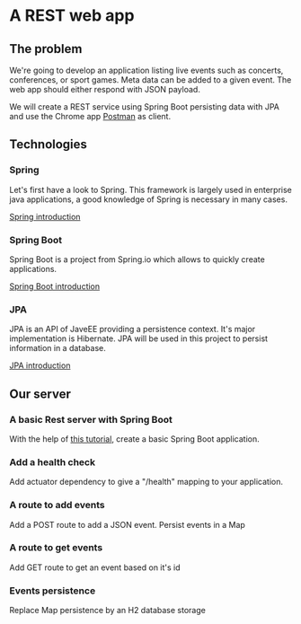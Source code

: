 # A REST web app

## The problem

We're going to develop an application listing live events such as concerts,
conferences, or sport games. Meta data can be added to a given
event. The web app should either respond with JSON payload.

We will create a REST service using Spring Boot persisting data with JPA and
 use the Chrome app [Postman](https://chrome.google.com/webstore/detail/postman/fhbjgbiflinjbdggehcddcbncdddomop)
 as client. 

## Technologies

### Spring

Let's first have a look to Spring. This framework is largely used in enterprise 
java applications, a good knowledge of Spring is necessary in many cases.
 
[Spring introduction](../spring/README.md)
 
### Spring Boot
 
Spring Boot is a project from Spring.io which allows to quickly create applications.

[Spring Boot introduction](../springboot/README.md)

 
### JPA

JPA is an API of JaveEE providing a persistence context. It's major implementation
is Hibernate. JPA will be used in this project to persist information in a database.

[JPA introduction](../jpa/README.md)


## Our server

### A basic Rest server with Spring Boot

With the help of [this tutorial](https://spring.io/guides/gs/rest-service/), create a basic Spring Boot application. 

### Add a health check

Add actuator dependency to give a "/health" mapping to your application.

### A route to add events

Add a POST route to add a JSON event.
Persist events in a Map

### A route to get events

Add GET route to get an event based on it's id

### Events persistence

Replace Map persistence by an H2 database storage

